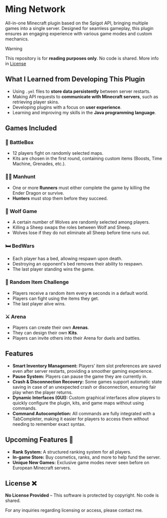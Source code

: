 # Ming Network

All-in-one Minecraft plugin based on the Spigot API, bringing multiple games into a single server. Designed for seamless gameplay, this plugin ensures an engaging experience with various game modes and custom mechanics.

> [!WARNING]
> This repository is for **reading purposes only**. No code is shared. More info in [License](#License-)

## What I Learned from Developing This Plugin
- Using `.yml` files to **store data persistently** between server restarts.
- Making API requests to **communicate with Minecraft servers**, such as retrieving player skins.
- Developing plugins with a focus on **user experience**.
- Learning and improving my skills in the **Java programming language**.

## Games Included

### 🏹 BattleBox
- 12 players fight on randomly selected maps.
- Kits are chosen in the first round, containing custom items (Boosts, Time Machine, Grenades, etc.).

### 🏃‍♂️ Manhunt
- One or more **Runners** must either complete the game by killing the Ender Dragon or survive.
- **Hunters** must stop them before they succeed.

### 🐺 Wolf Game
- A certain number of Wolves are randomly selected among players.
- Killing a Sheep swaps the roles between Wolf and Sheep.
- Wolves lose if they do not eliminate all Sheep before time runs out.

### 🛏️ BedWars
- Each player has a bed, allowing respawn upon death.
- Destroying an opponent's bed removes their ability to respawn.
- The last player standing wins the game.

### 🎲 Random Item Challenge
- Players receive a random item every **n** seconds in a default world.
- Players can fight using the items they get.
- The last player alive wins.

### ⚔️ Arena
- Players can create their own **Arenas**.
- They can design their own **Kits**.
- Players can invite others into their Arena for duels and battles.

## Features
- **Smart Inventory Management:** Players’ item slot preferences are saved even after server restarts, providing a smoother gaming experience.
- **Pause System:** Players can pause the game they are currently in.
- **Crash & Disconnection Recovery:** Some games support automatic state saving in case of an unexpected crash or disconnection, ensuring fair play when the player returns.
- **Dynamic Interfaces (GUI):** Custom graphical interfaces allow players to quickly configure the plugin, kits, and game maps without using commands.
- **Command Autocompletion:** All commands are fully integrated with a TabCompleter, making it easier for players to access them without needing to remember exact syntax.

## Upcoming Features 🚀
- **Rank System:** A structured ranking system for all players.
- **In-game Store:** Buy cosmetics, ranks, and more to help fund the server.
- **Unique New Games:** Exclusive game modes never seen before on European Minecraft servers.

## License ❌
**No License Provided** – This software is protected by copyright. No code is shared.

For any inquiries regarding licensing or access, please contact me.

